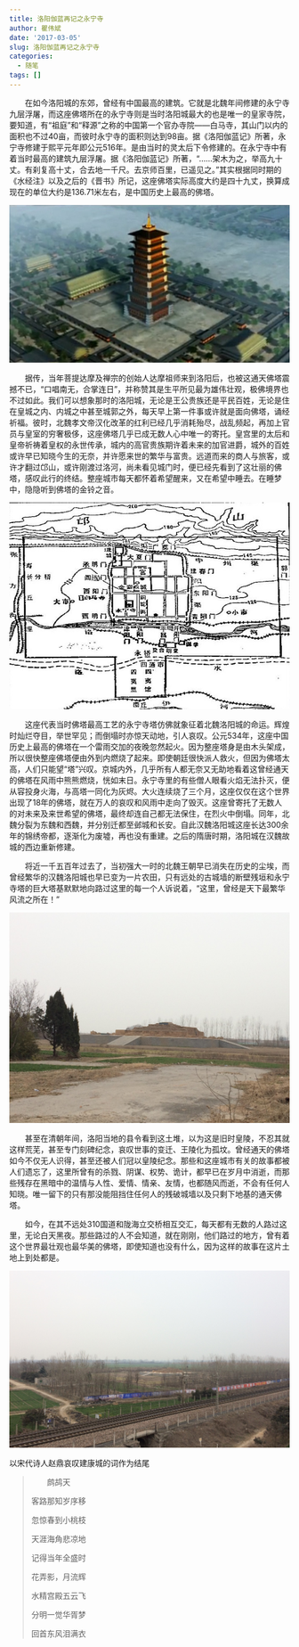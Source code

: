 ```yaml
---
title: 洛阳伽蓝再记之永宁寺
author: 瞿伟斌
date: '2017-03-05'
slug: 洛阳伽蓝再记之永宁寺
categories:
  - 随笔
tags: []
---
```


&emsp;&emsp;在如今洛阳城的东郊，曾经有中国最高的建筑。它就是北魏年间修建的永宁寺九层浮屠，而这座佛塔所在的永宁寺则是当时洛阳城最大的也是唯一的皇家寺院，要知道，有“祖庭”和“释源”之称的中国第一个官办寺院——白马寺，其山门以内的面积也不过40亩，而彼时永宁寺的面积则达到98亩。据《洛阳伽蓝记》所著，永宁寺修建于熙平元年即公元516年。是由当时的灵太后下令修建的。在永宁寺中有着当时最高的建筑九层浮屠。据《洛阳伽蓝记》所著，“……架木为之，举高九十丈。有刹复高十丈，合去地一千尺。去京师百里，已遥见之。”其实根据同时期的《水经注》以及之后的《晋书》所记，这座佛塔实际高度大约是四十九丈，换算成现在的单位大约是136.71米左右，是中国历史上最高的佛塔。 

![永宁寺复原效果图](https://github.com/weibinfighting/Image/blob/master/%E6%B0%B8%E5%AE%81%E5%AF%BA%E5%A4%8D%E5%8E%9F%E6%95%88%E6%9E%9C%E5%9B%BE.jpg?raw=true)

&emsp;&emsp;据传，当年菩提达摩及禅宗的创始人达摩祖师来到洛阳后，也被这通天佛塔震撼不已，“口唱南无，合掌连日”，并称赞其是生平所见最为雄伟壮观，极佛境界也不过如此。我们可以想象那时的洛阳城，无论是王公贵族还是平民百姓，无论是住在皇城之内、内城之中甚至城郭之外，每天早上第一件事或许就是面向佛塔，诵经祈福。彼时，北魏孝文帝汉化改革的红利已经几乎消耗殆尽，战乱频起，再加上官员与皇室的穷奢极侈，这座佛塔几乎已成无数人心中唯一的寄托。皇宫里的太后和皇帝祈祷着皇权的永世传承，城内的高官贵族期许着未来的加官进爵，城外的百姓或许早已知晓今生的无奈，并许愿来世的繁华与富贵。远道而来的商人与旅客，或许才翻过邙山，或许刚渡过洛河，尚未看见城门时，便已经先看到了这壮丽的佛塔，感叹此行的终结。整座城市每天都怀着希望醒来，又在希望中睡去。在睡梦中，隐隐听到佛塔的金铃之音。

![北魏洛阳城复原图](https://github.com/weibinfighting/Image/blob/master/%E5%8C%97%E9%AD%8F%E6%B4%9B%E9%98%B3%E5%9F%8E%E5%A4%8D%E5%8E%9F%E5%9B%BE2.jpg?raw=true)

&emsp;&emsp;这座代表当时佛塔最高工艺的永宁寺塔仿佛就象征着北魏洛阳城的命运。辉煌时灿烂夺目，举世罕见；而倒塌时亦惊天动地，引人哀叹。公元534年，这座中国历史上最高的佛塔在一个雷雨交加的夜晚忽然起火。因为整座塔身是由木头架成，所以很快整座佛塔便由外到内燃烧了起来。即使朝廷很快派人救火，但因为佛塔太高，人们只能望“塔”兴叹。京城内外，几乎所有人都无奈又无助地看着这曾经通天的佛塔在风雨中熊熊燃烧，恍如末日。永宁寺里的有些僧人眼看火焰无法扑灭，便从容投身火海，与高塔一同化为灰烬。大火连续烧了三个月，这座仅仅在这个世界出现了18年的佛塔，就在万人的哀叹和风雨中走向了毁灭。这座曾寄托了无数人的对未来及来世希望的佛塔，最终却连自己都无法保住，在烈火中倒塌。同年，北魏分裂为东魏和西魏，并分别迁都至邺城和长安。自此汉魏洛阳城这座长达300余年的锦绣帝都，逐渐化为废墟，再也没有重建。之后的隋唐时期，洛阳城在汉魏故城的西边重新修建。

&emsp;&emsp;将近一千五百年过去了，当初强大一时的北魏王朝早已消失在历史的尘埃，而曾经繁华的汉魏洛阳城也早已变为一片农田，只有远处的古城墙的断壁残垣和永宁寺塔的巨大塔基默默地向路过这里的每一个人诉说着，“这里，曾经是天下最繁华风流之所在！”

![永宁寺塔基](https://github.com/weibinfighting/Image/blob/master/%E5%9C%B0%E5%9F%BA.jpg?raw=true)

&emsp;&emsp;甚至在清朝年间，洛阳当地的县令看到这土堆，以为这是旧时皇陵，不忍其就这样荒芜，甚至专门刻碑纪念，哀叹世事的变迁、王陵化为孤坟。曾经通天的佛塔如今不仅无人识得，甚至还被人们冠以皇陵纪念。那些和这座城市有关的故事都被人们遗忘了，这里所曾有的杀戮、阴谋、权势、诡计，都早已在岁月中消逝，而那些残存在黑暗中的温情与人性、爱情、情亲、友情，也都随风而逝，不会有任何人知晓。唯一留下的只有那没能阻挡住任何人的残破城墙以及只剩下地基的通天佛塔。

&emsp;&emsp;如今，在其不远处310国道和陇海立交桥相互交汇，每天都有无数的人路过这里，无论白天黑夜。那些路过的人不会知道，就在刚刚，他们路过的地方，曾有着这个世界最壮观也最华美的佛塔，即使知道也没有什么，因为这样的故事在这片土地上到处都是。

![永宁寺塔基](https://github.com/weibinfighting/Image/blob/master/%E5%9C%B0%E7%90%86%E4%BD%8D%E7%BD%AE.jpg?raw=true)

以宋代诗人赵鼎哀叹建康城的词作为结尾

>&emsp;&emsp;鹧鸪天
>
> 客路那知岁序移
>
> 忽惊春到小桃枝
>
> 天涯海角悲凉地
>
>记得当年全盛时
>
>花弄影，月流辉
>
>水精宫殿五云飞
>
>分明一觉华胥梦
>
>回首东风泪满衣